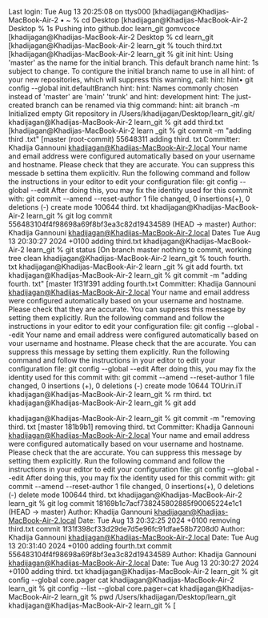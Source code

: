 Last login: Tue Aug 13 20:25:08 on ttys000 [khadijagan@Khadijas-MacBook-Air-2 • ~ % cd Desktop [khadijagan@Khadijas-MacBook-Air-2 Desktop % 1s
Pushing into github.doc
learn_git
gomvcoce
[khadijagan@Khadijas-MacBook-Air-2 Desktop % cd learn_git [khadijagan@Khadijas-MacBook-Air-2 learn_git % touch third.txt [khadijagan@Khadijas-MacBook-Air-2 learn_git % git init
hint: Using 'master' as the name for the initial branch. This default branch name hint: 1s subject to change. To contigure the initial branch name to use in all hint: of your new repositories, which will suppress this warning, call:
hint:
hint•
git config --global init.defaultBranch <name>
hint:
hint: Names commonly chosen instead of 'master' are 'main'
'trunk' and
hint: development hint:
The just-created branch can be renamed via thig command:
hint:
ait branch -m
Initialized empty Git repository in /Users/khadijagan/Desktop/learn_git/.git/ khadijagan@Khadijas-MacBook-Air-2 learn_git % git add third.txt [khadijagan@Khadijas-MacBook-Air-2 learn _git % git commit -m "adding third .txt" [master (root-commit) 55648311 adding third. txt
Committer: Khadija Gannouni <khadijagan@Khadijas-MacBook-Air-2.local>
Your name and email address were configured automatically based on your username and hostname. Please check that they are accurate.
You can suppress this messade b settina them explicitlv. Run the following command and follow the instructions in your editor to edit your configuration file:
git config --global --edit
After doing this, you may fix the identity used for this commit with:
git commit
--amend --reset-author
1 file changed, 0 insertions(+), 0 deletions (-) create mode 100644 third. txt khadijagan@Khadijas-MacBook-Air-2 learn_git % git log commit 556483104f4f98698a69f8bf3ea3c82d19434589 (HEAD -> master)
Author: Khadija Gannouni <khadijagan@Khadijas-MacBook-Air-2.local>
Dates
Tue Aug 13 20:30:27 2024 +0100
adding third.txt
khadijagan@Khadijas-MacBook-Air-2 learn_git % git status
[On branch master
nothing to commit, working tree clean khadijagan@Khadijas-MacBook-Air-2 learn_git % touch fourth. txt khadijagan@Khadijas-MacBook-Air-2 learn _git % git add fourth. txt khadijagan@Khadijas-MacBook-Air-2 learn_git % git commit -m "adding fourth. txt" [master 1f31f391 adding fourth.t×t
Committer: Khadija Gannouni <khadijagan@Khadijas-MacBook-Air-2.local>
Your name and email address were configured automatically based on your username and hostname. Please check that they are accurate.
You can suppress this message by setting them explicitly. Run the following command and follow the instructions in your editor to edit your configuration file:
git config --global --edit
Your name and email address were configured automatically based on vour username and hostname. Please check that the are accurate.
You can suppress this message by setting them explicitly. Run the following command and follow the instructions in your editor to edit your configuration file:
git config --global
--edit
After doing this, you may fix the identity used for this commit with:
git commit --amend --reset-author
1 file changed, 0 insertions (+), 0 deletions (-)
create mode 10644 TOUrin.iT
khadijagan@Khadijas-MacBook-Air-2 learn_git % rm third. txt khadijagan@Khadijas-MacBook-Air-2 learn_git % git add

khadijagan@Khadijas-MacBook-Air-2 learn_git % git commit -m "removing third. txt [master 181b9b1] removing third. txt
Committer: Khadija Gannouni <khadijagan@Khadijas-MacBook-Air-2.local>
Your name and email address were configured automatically based on vour username and hostname. Please check that the are accurate.
You can suppress this message by setting them explicitly. Run the following command and follow the instructions in your editor to edit your configuration file:
git config --global --edit
After doing this, you may fix the identity used for this commit with:
git commit
--amend --reset-author
1 file changed, 0 insertions(+), 0 deletions (-) delete mode 100644 third. txt khadijagan@Khadijas-MacBook-Air-2 learn_git % git log commit 18169b1c7acf738245802885f90065224e1c1 (HEAD -> master)
Author: Khadija Gannouni <khadijagan@Khadijas-MacBook-Air-2.local>
Date:
Tue Aug 13 20:32:25 2024 +0100
removing third.txt
commit 1f31f398cf33d29de7d5e96fc91dfae58b7208d0
Author: Khadija Gannouni <khadijagan@Khadijas-MacBook-Air-2.local>
Date:
Tue Aug 13 20:31:40 2024 +0100
adding fourth.txt
commit 556483104f4f98698a69f8bf3ea3c82d19434589
Author: Khadija Gannouni <khadijagan@Khadijas-MacBook-Air-2.local>
Date:
Tue Aug 13 20:30:27 2024
+0100
adding third. txt
khadijagan@Khadijas-MacBook-Air-2 learn_git % git config --global core.pager cat khadijagan@Khadijas-MacBook-Air-2 learn_git % git config --list --global core.pager=cat
khadijagan@Khadijas-MacBook-Air-2 learn_git % pwd
/Users/khadijagan/Desktop/learn_git khadijagan@Khadijas-MacBook-Air-2 learn_git % [
